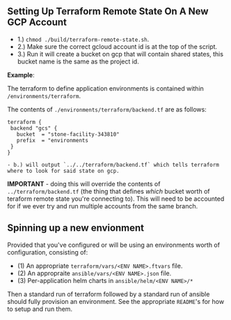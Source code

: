 

## Setting Up Terraform Remote State On A New GCP Account

- 1.) `chmod ./build/terraform-remote-state.sh`.
- 2.) Make sure the correct gcloud account id is at the top of the script.
- 3.) Run it  will create a bucket on gcp that will contain shared states, this bucket name is the same as the project id.


**Example**:

The terraform to define application environments is contained within `/environments/terraform`.

The contents of `./environments/terraform/backend.tf` are as follows:

```
terraform {
 backend "gcs" {
   bucket  = "stone-facility-343810"
   prefix  = "environments
 }
}
```




    - b.) will output `../../terraform/backend.tf` which tells terraform where to look for said state on gcp.

**IMPORTANT** - doing this will override the contents of `../terraform/backend.tf` (the thing that defines _which_ bucket worth of teraform remote state you're connecting to). This will need to be accounted for if we ever try and run multiple accounts from the same branch.

## Spinning up a new envionment

Provided that you've configured or will be using an environments worth of configuration, consisting of:
    
- (1) An appropriate `terraform/vars/<ENV NAME>.ftvars` file.
- (2) An appropraite `ansible/vars/<ENV NAME>.json` file.
- (3) Per-application helm charts in `ansible/helm/<ENV NAME>/*`

Then a standard run of terraform followed by a standard run of ansible should fully provision an environment. See the appropriate `README`'s for how to setup and run them.

